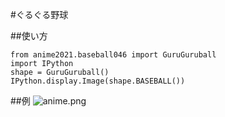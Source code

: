 #ぐるぐる野球

##使い方

```
from anime2021.baseball046 import GuruGuruball
import IPython
shape = GuruGuruball()
IPython.display.Image(shape.BASEBALL())
```

##例
![anime.png](file:///C:/Users/Mizuki%20Suzuki/Downloads/anime.png)
